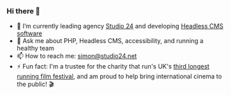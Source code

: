 ### Hi there 👋

<!--
**simonrjones/simonrjones** is a ✨ _special_ ✨ repository because its `README.md` (this file) appears on your GitHub profile.
-->

- 🔭 I’m currently leading agency [Studio 24](https://www.studio24.net/) and developing [Headless CMS software](https://github.com/strata/frontend)
- 💬 Ask me about PHP, Headless CMS, accessibility, and running a healthy team
- 📫 How to reach me: simon@studio24.net
- ⚡ Fun fact: I'm a trustee for the charity that run's UK's [third longest running film festival](https://www.cambridgefilmfestival.org.uk/), and am proud to help bring international cinema to the public! 🎬

